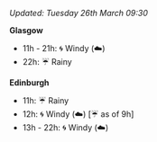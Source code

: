 *Updated: Tuesday 26th March 09:30*

**Glasgow**

* 11h - 21h: :cyclone: Windy (:cloud:)
* 22h: :umbrella: Rainy

**Edinburgh**

* 11h: :umbrella: Rainy
* 12h: :cyclone: Windy (:cloud:) [:umbrella: as of 9h]
* 13h - 22h: :cyclone: Windy (:cloud:)
